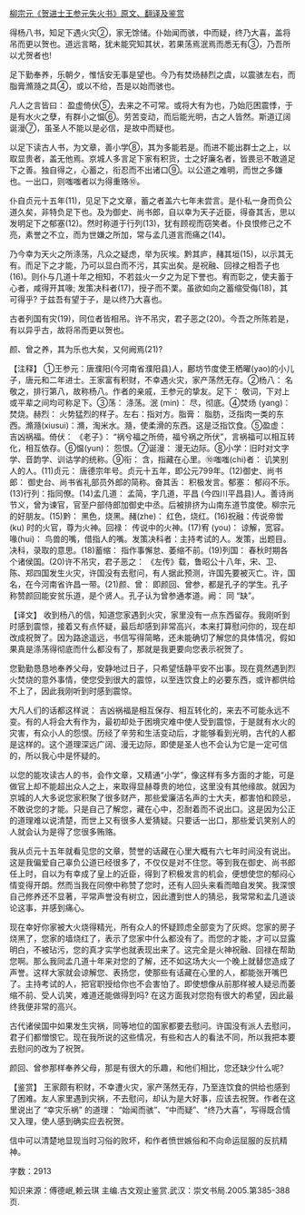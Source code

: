 [柳宗元《贺进士王参元失火书》原文、翻译及鉴赏](https://www.vrrw.net/wx/14127.html)

得杨八书，知足下遇火灾②，家无馀储。仆始闻而骇，中而疑，终乃大喜，盖将吊而更以贺也。道远言略，犹未能究知其状，若果荡焉泯焉而悉无有③，乃吾所以尤贺者也!

足下勤奉养，乐朝夕，惟恬安无事是望也。今乃有焚炀赫烈之虞，以震骇左右，而脂膏滫瀡之具④，或以不给，吾是以始而骇也。

凡人之言皆曰： 盈虚倚伏⑤，去来之不可常。或将大有为也，乃始厄困震悸，于是有水火之孽，有群小之愠⑥。劳苦变动，而后能光明，古之人皆然。斯道辽阔诞漫⑦，虽圣人不能以是必信，是故中而疑也。

以足下读古人书，为文章，善小学⑧，其为多能若是。而进不能出群士之上，以取显贵者，盖无他焉。京城人多言足下家有积货，士之好廉名者，皆畏忌不敢道足下之善。独自得之，心蓄之，衔忍而不出诸口⑨。以公道之难明，而世之多嫌也。一出口，则嗤嗤者以为得重赂⑩。

仆自贞元十五年(11)，见足下之文章，蓄之者盖六七年未尝言。是仆私一身而负公道久矣，非特负足下也。及为御史、尚书郎，自以幸为天子近臣，得奋其舌，思以发明足下之郁塞(12)。然时称道于行列(13)，犹有顾视而窃笑者。仆良恨修己之不亮，素誉之不立，而为世嫌之所加，常与孟几道言而痛之(14)。

乃今幸为天火之所涤荡，凡众之疑虑，举为灰埃。黔其庐，赭其垣(15)，以示其无有。而足下之才能，乃可以显白而不污，其实出矣。是祝融、回禄之相吾子也(16)。则仆与几道十年之相知，不若兹火一夕之为足下誉也。宥而彰之，使夫蓄于心者，咸得开其喙; 发策决科者(17)，授子而不栗。虽欲如向之蓄缩受侮(18)，其可得乎? 于兹吾有望于子，是以终乃大喜也。

古者列国有灾(19)，同位者皆相吊。许不吊灾，君子恶之(20)。今吾之所陈若是，有以异乎古，故将吊而更以贺也。

颜、曾之养，其为乐也大矣，又何阙焉(21)?



【注释】 ①王参元：唐濮阳(今河南省濮阳县)人，鄜坊节度使王栖曜(yao)的小儿子，唐元和二年进士。王家富有积财，不幸遇火灾，家产荡然无存。②杨八： 名敬之，排行第八，故称杨八。作者的亲戚，王参元的挚友。足下： 敬词，下对上或平辈之间均可称足下。③荡： 涤荡。泯 (min)： 尽，彻底。④焚炀 (yang)： 焚烧。赫烈： 火势猛烈的样子。左右：指对方。脂膏： 脂肪，泛指肉一类的东西。滫瀡(xiusui)：滫，淘米水。瀡，使柔滑的东西。这是泛指饮食。⑤盈虚： 吉凶祸福。倚伏： 《老子》： “祸兮福之所倚，福兮祸之所伏”，言祸福可以相互转化，相互依存。⑥愠(yun)： 怨恨。⑦诞漫： 漫无边际。⑧小学：旧时对文字学、音韵学、训诂学的统称。⑨衔： 含，指藏在心里。⑩嗤嗤(chi)者： 讥笑别人的人。(11)贞元： 唐德宗年号。贞元十五年，即公元799年。(12)御史、尚书郎： 御史台、尚书省礼部员外郎的简称。奋其舌： 积极发言。郁塞： 郁闷不乐。(13)行列：指同僚。(14)孟几道： 孟简，字几道，平昌 (今四川平昌县)人。善诗尚节义，曾为谏官，官至户部侍郎加御史中丞。后被排挤为山南东道节度使。柳宗元的好朋友。(15)黔： 黑色，烧黑。赭(zhe)： 红色，烧红。(16)祝融：传说帝喾(ku) 时的火官，尊为火神。回禄： 传说中的火神。(17)宥 (you)： 谅解，宽容。喙(hui)： 鸟兽的嘴，借指人的嘴。发策决科者：主持考试的人。发策，出题目。决科，录取的意思。(18)蓄缩： 指作事懈怠、萎缩不前。(19)列国： 春秋时期各个诸侯国。(20)许不吊灾，君子恶之： 《左传》载，鲁昭公十八年，宋、卫、陈、郑四国发生火灾，许国没有去慰问，有人据此预测，许国先要被灭亡。许，国名，在今河南省许昌一带。(21)颜、曾： 即颜回、曾参，都是孔子的学生。孔子称赞颜回能安贫乐道，是个贤人。孔子认为曾参通孝道。阙： 同 “缺”。

【译文】 收到杨八的信，知道您家遇到火灾，家里没有一点东西留存。我刚听到时感到震惊，接着又有点怀疑，最后却感到非常高兴，本来打算慰问你的，现在却改成祝贺了。因为路途遥远，书信写得简略，还未能确切了解您的具体情况，假如果真是涤荡得彻底而什么都没有了，那就是我更要向您表示祝贺了。

您勤勤恳恳地奉养父母，安静地过日子，只希望恬静平安不出事。现在竟然遇到烈火焚烧的意外事情，使您受到很大的震惊，以至连饮食上的必要东西，或许都供给不上了，因此我刚听到时感到震惊。

大凡人们的话都这样说： 吉凶祸福是相互保存、相互转化的，来去不可能永远不变。有的人将会大有作为，最初却处于困境灾难中使人受到震惊，于是就有水火的灾害，有众小人的怨恨。历经了辛劳和生活变动后，才能够看到光明，古代的人都是这样的。这个道理深远广阔、漫无边际，即使是圣人也不会认为它是一定可信的，所以我心中是怀疑的。

以您的能攻读古人的书，会作文章，又精通“小学”，像这样有多方面的才能，可是做官上却不能超出众人之上，来取得显赫尊贵的地位，这里没有其他缘故。就因为京城的人大多说您家积聚了很多财产，那些爱廉洁名声的士大夫，都害怕和顾忌，不敢说您的才能。只是自己了解您，藏在心中，忍耐着而不说出口。这是因为公正的道理难以说清楚，而世上又有很多人爱猜疑。只要话一出口，那些爱讥笑别人的人就会认为是得了您很多贿赂。

我从贞元十五年就看见您的文章，赞誉的话藏在心里大概有六七年时间没有说出。这是我偏爱自己辜负公道已经很多了，不仅仅是对不住您。等到我在御史、尚书郎任上时，自以为有幸成了皇上的近臣，得到了积极发言的机会，便想使您的郁闷心情变得开朗。然而当我在同僚中称赞了您时，还有人回头来看而暗自发笑。我深恨自己修养还不显著，平常声誉没有树立，因此遭到世人的猜忌，我常常和孟几道谈论这事，并感到痛心。

现在幸好你家被大火烧得精光，所有众人的怀疑顾虑全部变为了灰烬。您家的房子烧黑了，您家的墙烧红了，表示了您家中什么都没有了。而您的才能，才可以显露明白，不被玷污，您的真才实学也就表现出来了。这完全是火神祝融、回禄在帮助您啊。那么我同孟几道十年来对您的了解，还不如这场大火一个晚上就替您造成了声誉。这样大家就会谅解您、表扬您，使那些有话藏在心里的人，都能张开嘴巴了。主持考试的人，把官职授给你也不会害怕了。即使想像从前那样被人疑忌而萎缩不前、受人讥笑，难道还能做得到吗? 在这方面我对您抱有很大的希望，因此最终我便非常的高兴。

古代诸侯国中如果发生灾祸，同等地位的国家都要去慰问。许国没有派人去慰问，君子们都憎恨它。现在我所说的这些情况，有些和古人的看法不同，所以我把本要去慰问的改为了祝贺。

颜回、曾参那样奉养父母，那是有很大的乐趣，和他们相比，您还缺少什么呢?

【鉴赏】 王家颇有积财，不幸遭火灾，家产荡然无存，乃至连饮食的供给也感到了困难。友人家里遇到灾祸，不去慰问，却认为是大好事，应该去祝贺。作者在这里说出了 “幸灾乐祸” 的道理： “始闻而骇”、“中而疑”、“终乃大喜”，写得既合情又入理，使人感到确实应去祝贺。

信中可以清楚地显现当时习俗的败坏，和作者愤世嫉俗和不向命运屈服的反抗精神。

字数：2913

知识来源：傅德岷,赖云琪 主编.古文观止鉴赏.武汉：崇文书局.2005.第385-388页.

